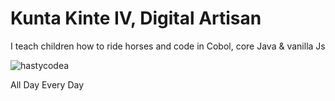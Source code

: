 <h1>Kunta Kinte IV, Digital Artisan</h1>
<p> I teach children how to ride horses and code in Cobol, core Java & vanilla Js</p>
<p><img align="center" src="https://github-readme-streak-stats.herokuapp.com/?user=hastycodea&" alt="hastycodea" /></p>
<p>All Day Every Day</p>
